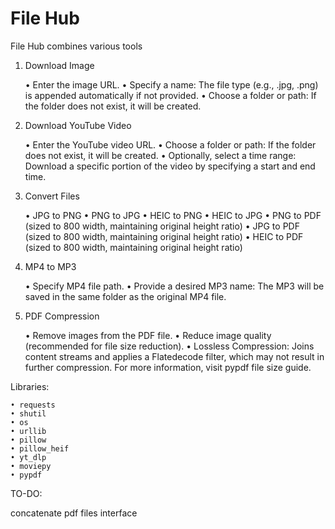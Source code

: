 # File Hub

File Hub combines various tools 

1. Download Image

	•	Enter the image URL.
	•	Specify a name: The file type (e.g., .jpg, .png) is appended automatically if not provided.
	•	Choose a folder or path: If the folder does not exist, it will be created.

2. Download YouTube Video

	•	Enter the YouTube video URL.
	•	Choose a folder or path: If the folder does not exist, it will be created.
	•	Optionally, select a time range: Download a specific portion of the video by specifying a start and end time.

3. Convert Files

	•	JPG to PNG
	•	PNG to JPG
	•	HEIC to PNG
	•	HEIC to JPG
	•	PNG to PDF (sized to 800 width, maintaining original height ratio)
	•	JPG to PDF (sized to 800 width, maintaining original height ratio)
	•	HEIC to PDF (sized to 800 width, maintaining original height ratio)

4. MP4 to MP3

	•	Specify MP4 file path.
	•	Provide a desired MP3 name: The MP3 will be saved in the same folder as the original MP4 file.

5. PDF Compression

	•	Remove images from the PDF file.
	•	Reduce image quality (recommended for file size reduction).
	•	Lossless Compression: Joins content streams and applies a Flatedecode filter, which may not result in further compression. For more information, visit pypdf file size guide.

Libraries:

	• requests
	• shutil
	• os
	• urllib
	• pillow
	• pillow_heif
	• yt_dlp
	• moviepy
	• pypdf

TO-DO:

concatenate pdf files
interface